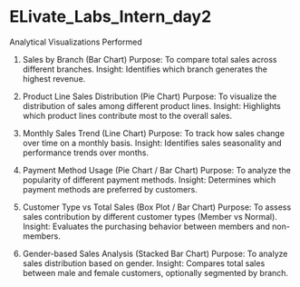 # ELivate_Labs_Intern_day2
Analytical Visualizations Performed

1. Sales by Branch (Bar Chart)
Purpose: To compare total sales across different branches.
Insight: Identifies which branch generates the highest revenue.

2. Product Line Sales Distribution (Pie Chart)
Purpose: To visualize the distribution of sales among different product lines.
Insight: Highlights which product lines contribute most to the overall sales.

3. Monthly Sales Trend (Line Chart)
Purpose: To track how sales change over time on a monthly basis.
Insight: Identifies sales seasonality and performance trends over months.

4. Payment Method Usage (Pie Chart / Bar Chart)
Purpose: To analyze the popularity of different payment methods.
Insight: Determines which payment methods are preferred by customers.

5. Customer Type vs Total Sales (Box Plot / Bar Chart)
Purpose: To assess sales contribution by different customer types (Member vs Normal).
Insight: Evaluates the purchasing behavior between members and non-members.

6. Gender-based Sales Analysis (Stacked Bar Chart)
Purpose: To analyze sales distribution based on gender.
Insight: Compares total sales between male and female customers, optionally segmented by branch.
